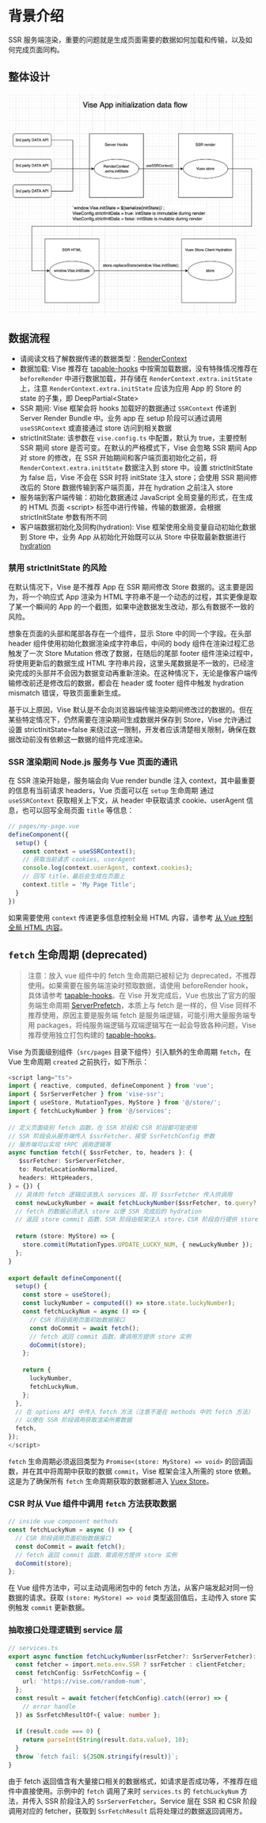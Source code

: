 # 背景介绍
SSR 服务端渲染，重要的问题就是生成页面需要的数据如何加载和传输，以及如何完成页面同构。

## 整体设计
![Data Flow](./images/data-flow.png)

## 数据流程
- 请阅读文档了解数据传递的数据类型：[RenderContext](./key-data-types.html#rendercontext)
- 数据加载: Vise 推荐在 [tapable-hooks] 中按需加载数据，没有特殊情况推荐在 `beforeRender` 中进行数据加载，并存储在 `RenderContext.extra.initState` 上，注意 `RenderContext.extra.initState` 应该为应用 App 的 Store 的 state 的子集，即 DeepPartial&lt;State&gt;
- SSR 期间: Vise 框架会将 hooks 加载好的数据通过  `SSRContext` 传递到 Server Render Bundle 中。业务 app 在 setup 阶段可以通过调用 `useSSRContext` 或直接通过 store 访问到相关数据
- strictInitState: 该参数在 `vise.config.ts` 中配置，默认为 true，主要控制 SSR 期间 store 是否可变。在默认的严格模式下，Vise 会忽略 SSR 期间 App 对 store 的修改，在 SSR 开始期间和客户端页面初始化之前，将 `RenderContext.extra.initState` 数据注入到 store 中。设置 strictInitState 为 false 后，Vise 不会在 SSR 时将 initState 注入 store；会使用 SSR 期间修改后的 Store 数据传输到客户端页面，并在 hydration 之前注入 store
- 服务端到客户端传输：初始化数据通过 JavaScript 全局变量的形式，在生成的 HTML 页面 &lt;script&gt; 标签中进行传输，传输的数据源，会根据 strictInitState 参数有所不同
- 客户端数据初始化及同构(hydration): Vise 框架使用全局变量自动初始化数据到 Store 中，业务 App 从初始化开始既可以从 Store 中获取最新数据进行 [hydration]
### 禁用 strictInitState 的风险
在默认情况下，Vise 是不推荐 App 在 SSR 期间修改 Store 数据的。这主要是因为，将一个响应式 App 渲染为 HTML 字符串不是一个动态的过程，其实更像是取了某一个瞬间的 App 的一个截图，如果中途数据发生改动，那么有数据不一致的风险。

想象在页面的头部和尾部各存在一个组件，显示 Store 中的同一个字段。在头部 header 组件使用初始化数据渲染成字符串后，中间的 body 组件在渲染过程汇总触发了一次 Store Mutation 修改了数据，在随后的尾部 footer 组件渲染过程中，将使用更新后的数据生成 HTML 字符串片段，这里头尾数据是不一致的，已经渲染完成的头部并不会因为数据变动再重新渲染。在这种情况下，无论是像客户端传输修改前还是修改后的数据，都会在 header 或 footer 组件中触发 hydration mismatch 错误，导致页面重新生成。

基于以上原因，Vise 默认是不会向浏览器端传输渲染期间修改过的数据的。但在某些特定情况下，仍然需要在渲染期间生成数据并保存到 Store，Vise 允许通过设置 strictInitState=false 来绕过这一限制，开发者应该清楚相关限制，确保在数据改动前没有依赖这一数据的组件完成渲染。
### SSR 渲染期间 Node.js 服务与 Vue 页面的通讯
在 SSR 渲染开始是，服务端会向 Vue render bundle 注入 context，其中最重要的信息有当前请求 headers，Vue 页面可以在 `setup` 生命周期 通过 `useSSRContext` 获取相关上下文，从 header 中获取请求 cookie、userAgent 信息，也可以回写全局页面 `title` 等信息：
```typescript
// pages/my-page.vue
defineComponent({
  setup() {
    const context = useSSRContext();
    // 获取当前请求 cookies, userAgent
    console.log(context.userAgent, context.cookies);
    // 回写 title，最后会生成在页面上
    context.title = 'My Page Title';
  }
})
```
如果需要使用 `context` 传递更多信息控制全局 HTML 内容，请参考 [从 Vue 控制全局 HTML 内容](./server-api.html#从-vue-控制全局-html-内容)。

## `fetch` 生命周期 (deprecated)
> 注意：放入 vue 组件中的 fetch 生命周期已被标记为 deprecated，不推荐使用。如果需要在服务端渲染时预取数据，请使用 beforeRender hook，具体请参考 [tapable-hooks]。在 Vise 开发完成后，Vue 也放出了官方的服务端生命周期 [ServerPrefetch](https://vuejs.org/api/composition-api-lifecycle.html#onserverprefetch)，本质上与 fetch 是一样的，但 Vise 同样不推荐使用，原因主要是服务端 fetch 是服务端逻辑，可能引用大量服务端专用 packages，将纯服务端逻辑与双端逻辑写在一起会导致各种问题，Vise 推荐使用独立打包构建的 [tapable-hooks]。

Vise 为页面级别组件（`src/pages` 目录下组件）引入额外的生命周期 `fetch`，在 Vue 生命周期 `created` 之前执行，如下所示：
```typescript
<script lang="ts">
import { reactive, computed, defineComponent } from 'vue';
import { SsrServerFetcher } from 'vise-ssr';
import { useStore, MutationTypes, MyStore } from '@/store/';
import { fetchLuckyNumber } from '@/services';

// 定义页面级别 fetch 函数，在 SSR 阶段和 CSR 阶段都可能使用
// SSR 阶段会从服务端传入 $ssrFetcher，接受 SsrFetchConfig 参数
// 服务端可以实现 tRPC 调用逻辑等
async function fetch({ $ssrFetcher, to, headers }: {
   $ssrFetcher: SsrServerFetcher,
   to: RouteLocationNormalized,
   headers: HttpHeaders,
} = {}) {
  // 具体的 fetch 逻辑应该放入 services 层，将 $ssrFetcher 传入供调用
  const newLuckyNumber = await fetchLuckyNumber($ssrFetcher, to.query?.id ?? '1', headers.cookie);
  // fetch 的数据必须进入 store 以便 SSR 完成后的 hydration
  // 返回 store commit 函数，SSR 阶段由框架注入 store，CSR 阶段自行提供 store

  return (store: MyStore) => {
    store.commit(MutationTypes.UPDATE_LUCKY_NUM, { newLuckyNumber });
  };
}

export default defineComponent({
  setup() {
    const store = useStore();
    const luckyNumber = computed(() => store.state.luckyNumber);
    const fetchLuckyNum = async () => {
      // CSR 阶段调用页面初始数据接口
      const doCommit = await fetch();
      // fetch 返回 commit 函数，需调用方提供 store 实例
      doCommit(store);
    };

    return {
      luckyNumber,
      fetchLuckyNum,
    };
  },
  // 在 options API 中传入 fetch 方法（注意不是在 methods 中的 fetch 方法）
  // 以便在 SSR 阶段调用获取渲染所需数据
  fetch,
});
</script>
```
`fetch` 生命周期必须返回类型为 `Promise<(store: MyStore) => void>` 的回调函数，并在其中将周期中获取的数据 `commit`，Vise 框架会注入所需的 store 依赖。这是为了确保所有 `fetch` 生命周期获取的数据都进入 [Vuex Store](https://next.vuex.vuejs.org/)。

### CSR 时从 Vue 组件中调用 `fetch` 方法获取数据
```typescript
// inside vue component methods
const fetchLuckyNum = async () => {
  // CSR 阶段调用页面初始数据接口
  const doCommit = await fetch();
  // fetch 返回 commit 函数，需调用方提供 store 实例
  doCommit(store);
};
```
在 Vue 组件方法中，可以主动调用闭包中的 fetch 方法，从客户端发起对同一份数据的请求。获取 `(store: MyStore) => void` 类型返回值后，主动传入 store 实例触发 `commit` 更新数据。

### 抽取接口处理逻辑到 service 层
```typescript
// services.ts
export async function fetchLuckyNumber(ssrFetcher?: SsrServerFetcher): Promise<number> {
  const fetcher = import.meta.env.SSR ? ssrFetcher : clientFetcher;
  const fetchConfig: SsrFetchConfig = {
    url: 'https://vise.com/random-num',
  };
  const result = await fetcher(fetchConfig).catch((error) => {
    // error handle
  }) as SsrFetchResultOf<{ value: number };

  if (result.code === 0) {
    return parseInt(String(result.data.value), 10);
  }
  throw `fetch fail: ${JSON.stringify(result)}`;
}
```
由于 fetch 返回值含有大量接口相关的数据格式，如请求是否成功等，不推荐在组件中直接使用。示例中的 `fetch` 调用了来时 `services.ts` 的 `fetchLuckyNum` 方法，并传入 SSR 阶段注入的 `SsrServerFetcher`。Service 层在 SSR 和 CSR 阶段调用对应的 fetcher，获取到 `SsrFetchResult` 后将处理过的数据返回调用方。

[hydration]: <https://vuejs.org/guide/scaling-up/ssr.html#client-hydration>
[tapable-hooks]: <./tapable-hooks.html>
